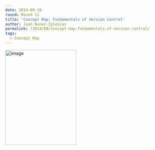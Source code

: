 ```yaml
---
date: 2014-09-18
round: Round 11
title: 'Concept Map: Fundamentals of Version Control'
author: Juan Nunez-Iglesias
permalink: /2014/09/concept-map-fundamentals-of-version-control/
tags:
  - Concept Map
---
```

[<img class="alignnone size-medium wp-image-8853" alt="image" src="/software-carpentry-training-website/uploads/2014/09/image-225x300.jpg" width="225" height="300" />][1]

 [1]: /software-carpentry-training-website/uploads/2014/09/image.jpg
